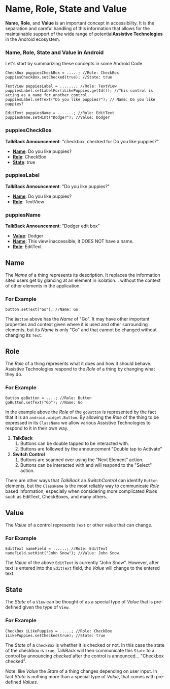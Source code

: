 # Name, Role, State and Value

**Name**, **Role**, and **Value** is an important concept in accessibility. It is the separation and careful handling 
of this information that allows for the maintainable support of the wide range of potential**Assistive Technologies** 
in the Android ecosystem.

### Name, Role, State and Value in Android

Let's start by summarizing these concepts in some Android Code.

```
CheckBox puppiesCheckBox = .....; //Role: CheckBox
puppiesCheckBox.setChecked(true); //State: true

TextView puppiesLabel = .......; //Role: TextView
puppiesLabel.setLabelFor(iLikePuppies.getId()); //This control is acting as a name for another control.
puppiesLabel.setText("Do you like puppies?"); // Name: Do you like puppies?

EditText puppiesName = .......; //Role: EditText
puppiesName.setHint("Dodger"); //Value: Dodger
```

### puppiesCheckBox

**TalkBack Announcement**: "checkbox, checked for Do you like puppies?"

- [**Name**](#name): Do you like puppies?
- [**Role**](#role): CheckBox
- [**State**](#state): true
### puppiesLabel

**TalkBack Announcement**: "Do you like puppies?"

- [**Name**](#name): Do you like puppies?
- [**Role**](#role): TextView

### puppiesName

**TalkBack Announcement**: "Dodger edit box"

- [**Value**](#value): Dodger
- [**Name**](#name): This view inaccessible, it DOES NOT have a name.
- [**Role**](#role): EditText

## Name

The *Name* of a thing represents its description. It replaces the information sited users get by
glancing at an element in isolation... without the context of other elements in the application. 

### For Example

```
button.setText("Go"); //Name: Go
```

The `Button` above has the *Name* of "Go". It may have other important properties and context given 
where it is used and other surrounding elements, but its *Name* is only "Go" and that cannot be 
changed without changing its `Text`.

## Role

The *Role* of a thing represents what it does and how it should behave. Assistive Technologies
respond to the *Role* of a thing by changing what they do.

### For Example

```
Button goButton = ....; //Role: Button
goButton.setText("Go"); //Name: Go
``` 

In the example above the *Role* of the `goButton` is represented by the fact that it is an 
`android.widget.Button`. By allowing the *Role* of the thing to be expressed in its `ClassName` we 
allow various Assistive Technologies to respond to it in their own way. 

1. **TalkBack**
    1. Buttons can be double tapped to be interacted with.
    2. Buttons are followed by the announcement "Double tap to Activate"
2. **Switch Control**
    1. Buttons are scanned over using the "Next Element" action.
    2. Buttons can be interacted with and will respond to the "Select" action.

There are other ways that *TalkBack* an *SwitchControl* can identify `Button` elements, but the 
`ClassName` is the most reliably way to communicate *Role* based information, especially when 
considering more complicated *Role*s such as EditText, CheckBoxes, and many others.

## Value

The *Value* of a control represents `Text` or other value that can change.

### For Example

```
EditText nameField = ......; //Role: EditText 
nameField.setHint("John Snow"); //Value: John Snow
``` 

The *Value* of the above `EditText` is currently "John Snow". However, after text is entered into
the `EditText` field, the *Value* will change to the entered text.

## State

The *State* of a `View` can be thought of as a special type of *Value* that is pre-defined given
the type of `View`.

### For Example

```
CheckBox iLikePuppies = .....; //Role: CheckBox
iLikePuppies.setChecked(true); //State: true
```

The *State* of a `CheckBox` is whether it is checked or not. In this case the state of the checkbox
is `true`. TalkBack will then communicate this `State` to a control by announcing *checked* after
the control is announced... "Checkbox checked".

Note: like *Value* the *State* of a thing changes depending on user input. In fact *State* is 
nothing more than a special type of *Value*, that comes with pre-defined *Values*. 

